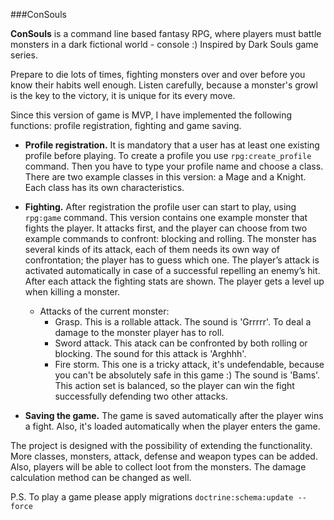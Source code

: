 ###ConSouls

**ConSouls** is a command line based fantasy RPG, where players must battle monsters in a dark fictional world - console :) Inspired by Dark Souls game series.

Prepare to die lots of times, fighting monsters over and over before you know their habits well enough. Listen carefully, because a monster's growl is the key to the victory, it is unique for its every move.

Since this version of game is MVP, I have implemented the following functions: profile registration, fighting and game saving.

- **Profile registration.** It is mandatory that a user has at least one existing profile before playing. To create a profile you use ```rpg:create_profile``` command. Then you have to type your profile name and choose a class. There are two example classes in this version: a Mage and a Knight. Each class has its own characteristics.

- **Fighting.** After registration the profile user can start to play, using ```rpg:game``` command. This version contains one example monster that fights the player. It attacks first, and the player can choose from two example commands to confront: blocking and rolling. The monster has several kinds of its attack, each of them needs its own way of confrontation; the player has to guess which one. The player’s attack is activated automatically in case of a successful repelling an enemy’s hit. After each attack the fighting stats are shown. The player gets a level up when killing a monster.
  - Attacks of the current monster: 
    - Grasp. This is a rollable attack. The sound is 'Grrrrr'. To deal a damage to the monster player has to roll.
    - Sword attack. This atack can be confronted by both rolling or blocking. The sound for this attack is 'Arghhh'.
    - Fire storm. This one is a tricky attack, it's undefendable, because you can't be absolutely safe in this game :) The sound is 'Bams'. This action set is balanced, so the player can win the fight successfully defending two other attacks.

- **Saving the game.** The game is saved automatically after the player wins a fight. Also, it's loaded automatically when the player enters the game.

The project is designed with the possibility of extending the functionality. More classes, monsters, attack, defense and weapon types can be added. Also, players will be able to collect loot from the monsters. The damage calculation method can be changed as well.

P.S. To play a game please apply migrations ```doctrine:schema:update --force```

